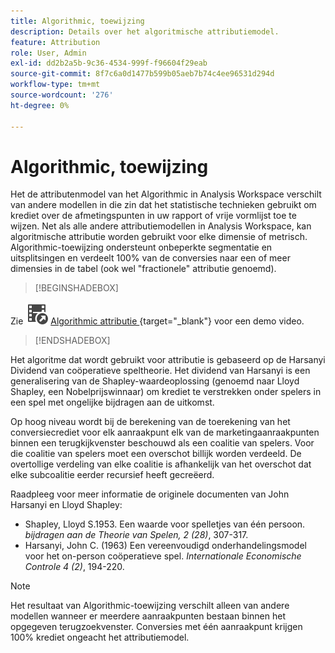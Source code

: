 ```yaml
---
title: Algorithmic, toewijzing
description: Details over het algoritmische attributiemodel.
feature: Attribution
role: User, Admin
exl-id: dd2b2a5b-9c36-4534-999f-f96604f29eab
source-git-commit: 8f7c6a0d1477b599b05aeb7b74c4ee96531d294d
workflow-type: tm+mt
source-wordcount: '276'
ht-degree: 0%

---
```


# Algorithmic, toewijzing

Het de attributenmodel van het Algorithmic [ ](models.md) in Analysis Workspace verschilt van andere modellen in die zin dat het statistische technieken gebruikt om krediet over de afmetingspunten in uw rapport of vrije vormlijst toe te wijzen. Net als alle andere attributiemodellen in Analysis Workspace, kan algoritmische attributie worden gebruikt voor elke dimensie of metrisch. Algorithmic-toewijzing ondersteunt onbeperkte segmentatie en uitsplitsingen en verdeelt 100% van de conversies naar een of meer dimensies in de tabel (ook wel &quot;fractionele&quot; attributie genoemd).


>[!BEGINSHADEBOX]

Zie ![ VideoCheckedOut ](/help/assets/icons/VideoCheckedOut.svg) [ Algorithmic attributie ](https://video.tv.adobe.com/v/36205?quality=12&learn=on){target="_blank"} voor een demo video.

>[!ENDSHADEBOX]


Het algoritme dat wordt gebruikt voor attributie is gebaseerd op de Harsanyi Dividend van coöperatieve speltheorie. Het dividend van Harsanyi is een generalisering van de Shapley-waardeoplossing (genoemd naar Lloyd Shapley, een Nobelprijswinnaar) om krediet te verstrekken onder spelers in een spel met ongelijke bijdragen aan de uitkomst.

Op hoog niveau wordt bij de berekening van de toerekening van het conversiecrediet voor elk aanraakpunt elk van de marketingaanraakpunten binnen een terugkijkvenster beschouwd als een coalitie van spelers. Voor die coalitie van spelers moet een overschot billijk worden verdeeld. De overtollige verdeling van elke coalitie is afhankelijk van het overschot dat elke subcoalitie eerder recursief heeft gecreëerd.

Raadpleeg voor meer informatie de originele documenten van John Harsanyi en Lloyd Shapley:

* Shapley, Lloyd S.1953. Een waarde voor spelletjes van één persoon. *bijdragen aan de Theorie van Spelen, 2 (28)*, 307-317.
* Harsanyi, John C. (1963) Een vereenvoudigd onderhandelingsmodel voor het on-person coöperatieve spel. *Internationale Economische Controle 4 (2)*, 194-220.

>[!NOTE]
>
>Het resultaat van Algorithmic-toewijzing verschilt alleen van andere modellen wanneer er meerdere aanraakpunten bestaan binnen het opgegeven terugzoekvenster. Conversies met één aanraakpunt krijgen 100% krediet ongeacht het attributiemodel.
